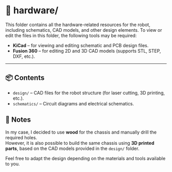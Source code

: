 # 📁 hardware/

This folder contains all the hardware-related resources for the robot, including schematics, CAD models, and other design elements.
To view or edit the files in this folder, the following tools may be required:

- **KiCad** – for viewing and editing schematic and PCB design files.
- **Fusion 360** – for editing 2D and 3D CAD models (supports STL, STEP, DXF, etc.).
---

## 📦 Contents

- `design/` – CAD files for the robot structure (for laser cutting, 3D printing, etc.).
- `schematics/` – Circuit diagrams and electrical schematics.

## 🧩 Notes

In my case, I decided to use **wood** for the chassis and manually drill the required holes.  
However, it is also possible to build the same chassis using **3D printed parts**, based on the CAD models provided in the `design/` folder.

Feel free to adapt the design depending on the materials and tools available to you. 


